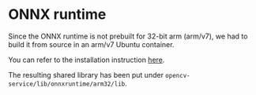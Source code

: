 # ONNX runtime

Since the ONNX runtime is not prebuilt for 32-bit arm (arm/v7), we had to build it
from source in an arm/v7 Ubuntu container.

You can refer to the installation instruction [here](https://onnxruntime.ai/docs/build/inferencing.html).

The resulting shared library has been put under `opencv-service/lib/onnxruntime/arm32/lib`.
